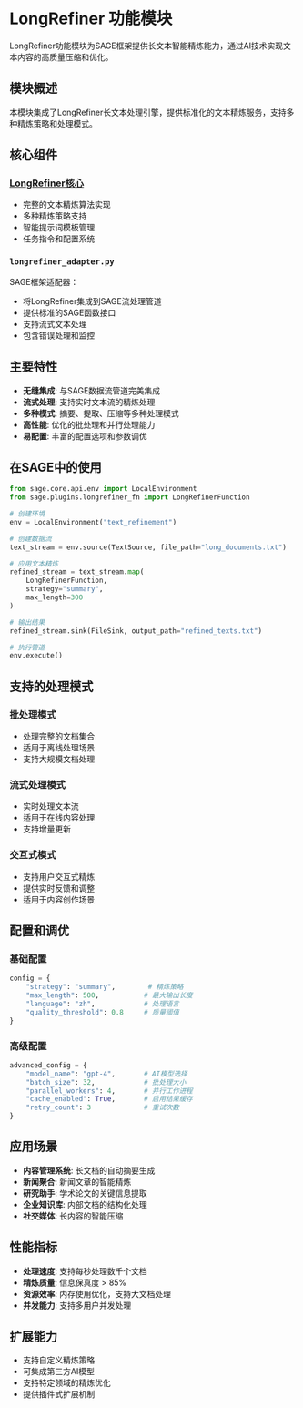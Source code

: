 # LongRefiner 功能模块

LongRefiner功能模块为SAGE框架提供长文本智能精炼能力，通过AI技术实现文本内容的高质量压缩和优化。

## 模块概述

本模块集成了LongRefiner长文本处理引擎，提供标准化的文本精炼服务，支持多种精炼策略和处理模式。

## 核心组件

### [LongRefiner核心](./longrefiner/)
- 完整的文本精炼算法实现
- 多种精炼策略支持
- 智能提示词模板管理
- 任务指令和配置系统

### `longrefiner_adapter.py`
SAGE框架适配器：
- 将LongRefiner集成到SAGE流处理管道
- 提供标准的SAGE函数接口
- 支持流式文本处理
- 包含错误处理和监控

## 主要特性

- **无缝集成**: 与SAGE数据流管道完美集成
- **流式处理**: 支持实时文本流的精炼处理
- **多种模式**: 摘要、提取、压缩等多种处理模式
- **高性能**: 优化的批处理和并行处理能力
- **易配置**: 丰富的配置选项和参数调优

## 在SAGE中的使用

```python
from sage.core.api.env import LocalEnvironment
from sage.plugins.longrefiner_fn import LongRefinerFunction

# 创建环境
env = LocalEnvironment("text_refinement")

# 创建数据流
text_stream = env.source(TextSource, file_path="long_documents.txt")

# 应用文本精炼
refined_stream = text_stream.map(
    LongRefinerFunction,
    strategy="summary",
    max_length=300
)

# 输出结果
refined_stream.sink(FileSink, output_path="refined_texts.txt")

# 执行管道
env.execute()
```

## 支持的处理模式

### 批处理模式
- 处理完整的文档集合
- 适用于离线处理场景
- 支持大规模文档处理

### 流式处理模式
- 实时处理文本流
- 适用于在线内容处理
- 支持增量更新

### 交互式模式
- 支持用户交互式精炼
- 提供实时反馈和调整
- 适用于内容创作场景

## 配置和调优

### 基础配置
```python
config = {
    "strategy": "summary",        # 精炼策略
    "max_length": 500,           # 最大输出长度
    "language": "zh",            # 处理语言
    "quality_threshold": 0.8     # 质量阈值
}
```

### 高级配置
```python
advanced_config = {
    "model_name": "gpt-4",       # AI模型选择
    "batch_size": 32,            # 批处理大小
    "parallel_workers": 4,       # 并行工作进程
    "cache_enabled": True,       # 启用结果缓存
    "retry_count": 3             # 重试次数
}
```

## 应用场景

- **内容管理系统**: 长文档的自动摘要生成
- **新闻聚合**: 新闻文章的智能精炼
- **研究助手**: 学术论文的关键信息提取
- **企业知识库**: 内部文档的结构化处理
- **社交媒体**: 长内容的智能压缩

## 性能指标

- **处理速度**: 支持每秒处理数千个文档
- **精炼质量**: 信息保真度 > 85%
- **资源效率**: 内存使用优化，支持大文档处理
- **并发能力**: 支持多用户并发处理

## 扩展能力

- 支持自定义精炼策略
- 可集成第三方AI模型
- 支持特定领域的精炼优化
- 提供插件式扩展机制
